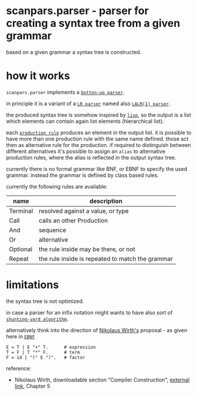 
# scanpars.parser - parser for creating a syntax tree from a given grammar

based on a given grammar a syntax tree is constructed.


# how it works 
 
`scanpars.parser` implements a [`botton-up parser`](https://en.wikipedia.org/wiki/Bottom-up_parsing).

in principle it is a variant of a 
[`LR parser`](https://en.wikipedia.org/wiki/LR_parser)
named also
[`LALR(1) parser`](https://en.wikipedia.org/wiki/LALR_parser).

the produced syntax tree is somehow inspired by 
[`lisp`](https://en.wikipedia.org/wiki/Lisp_(programming_language)),
so the output is a list which elements can contain again list elements (hierarchical list).

each [`production rule`](https://en.wikipedia.org/wiki/Formal_grammar#The_syntax_of_grammars)
produces an element in the output list. 
it is possible to have more than one production rule with the same name defined.
those act then as alternative rule for the production. 
if required to distinguish between different alternatives it's possible to assign an `alias` to 
alternative production rules, where the alias is reflected in the output syntax tree.

currently there is no formal grammar like BNF, or EBNF to specify the used grammar.
instead the grammar is defined by class based rules.

currently the following rules are available:

| name | description |
| --- | --- | 
| Terminal | resolved against a value, or type | 
| Call | calls an other Production | 
| And | sequence | 
| Or | alternative | 
| Optional | the rule inside may be there, or not | 
| Repeat | the rule inside is repeated to match the grammar | 


# limitations

the syntax tree is not optimized.

in case a parser for an infix notation might wants to have also sort of
[`shunting-yard algorithm`](https://en.wikipedia.org/wiki/Shunting-yard_algorithm).

alternatively think into the direction of 
[Nikolaus Wirth's](https://en.wikipedia.org/wiki/Niklaus_Wirth)
proposal - as given here in 
[`EBNF`](https://en.wikipedia.org/wiki/Extended_Backus%E2%80%93Naur_form)

    E = T | E "+" T.      # expression
    T = F | T "*" F.      # term
    F = id | "(" E ")".   # factor

reference: 
- Nikolaus Wirth, downloadable section "Compiler Construction", 
   [external link](https://people.inf.ethz.ch/wirth/), Chapter 5


